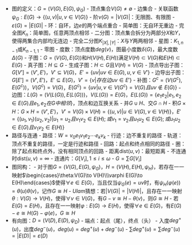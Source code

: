 - 图的定义：$G=(V(G),E(G),\psi_G)$
		- 顶点集合$V(G)\neq\emptyset$
		- 边集合
		- 关联函数$\psi_G:E(G)\rightarrow\{(u,v)|u,v\in V(G)\}$
		- 阶$\nu(G)=|V(G)|$：无限图、有限图
		- $\varepsilon(G)=|E(G)|$
		- 环：自环，边$e$的两个端点重合
		- 简单图：无自环无重边
		- 完全图$K_n$：简单图，任意两顶点相邻
		- 二分图：顶点集合拆分为两部分$X$和$Y$，使得两集合内部均无连边
				- 完全二分图$K_{|X|,|Y|}$：$X$与$Y$两两相邻
		- 星图：$K_{1,n-1}$或$K_{n-1,1}$
		- 零图
		- 度数：顶点度数$deg(v)$，图最小度数$\delta(G)$，最大度数$\Delta(G)$
		- 子图：$G=(V(G),E(G))$和$H(V(H),E(H))$满足$V(H)\subset V(G)$和$E(H)\subset E(G)$
				- 真子图：$H\subseteq G$
				- 生成子图：$H\subset G$且$V(H)=V(G)$
				- 顶点导出子图：$G[V']=(V',E')$，$V'\subseteq V(G)$，$E'=\{uv|uv\in E(G),u,v\in V'\}$
				- 边导出子图：$G[E']=(V',E')$，$E'\subseteq E(G)$，$V'=\{v|存在边uv\in E'\}$
		- 补图：$G^c=(V(G^c),E(G^c))$，$V(G^c)=V(G)$，$E(G^c)=\{uv|u,v\in V(G^c)=V(G)且uv\not\in E(G)\}$
		- 边图：$L(G)=(V(L(G)),E(L(G)))$，$V(L(G))=E(G)$，$E(L(G))=\{e_1e_2|e_1,e_2\in E(G)且e_1,e_2在G中相邻\}$，顶点和边互换关系
		- 并$G\cup H$、交$G\cap H$
		- 积$G\times H$：$G\times H=(V',E')$，$V'=V(G)\times V(H)=\{(u,v)|u\in V(G),v\in V(H)\}$，$E'=\{(u_1,v_1)(u_2,v_2)|u_1=u_2且v_1v_2\in E(H);或v_1=v_2且u_1u_2\in E(G);或u_1u_2\in E(G)且v_1v_2\in E(H)\}$
- 路径与连通
		- 路径：$W=v_0e_1v_1e_2\cdots e_kv_k$
		- 行迹：边不重复的路径
		- 轨道：顶点不重复的路径，一定是行迹和路径
		- 回路：起点和终点相同的路径
		- 圈：除了起点和终点外，没有相同顶点的回路
		- 距离$\text{dist}(u,v)$：最短距离
				- 不连通时$\text{dist}(u,v)=\infty$
		- 连通片：$G[V_i],1\leq i\leq\omega$
				- $G=\sum G[V_i]$
- 图同构：
		- 对于图$G=(V(G),E(G),\psi_G)$，$H=(V(H),E(H),\psi_H)$，若存在一一映射$\begin{cases}\theta:V(G)\to V(H)\\\varphi E(G)\to E(H)\end{cases}$使得$\forall e\in E(G)$，当且仅当$\psi_G(e)=uv$时，有$\psi_H(\varphi(e))=\theta(u)\theta(v)$，记作$G\cong H$
		- $Ulam$猜想：若$|V(G)|=|V(H)|$，且存在一一映射$\theta:V(G)\to V(H)$，使得$\forall v\in V(G)$，有$G-v\cong H-\theta(v)$，则$G\cong H$
		- 若$E(G)=E(H)$，且存在一一映射$\varphi:E(G)\to E(H)$，使得$\forall e\in E(G)$，有$E(G)-e\cong H(G)-\varphi(e)$，$G\cong H$
- 有向图：$D=(V(D),E(D),\psi_D)$
		- 端点：起点（尾），终点（头）
		- 入度$deg^+(u)$，出度$deg^-(u)$，$deg(u)=deg^+(u)+deg^-(u)$
				- $\sum deg^+(u)=\sum deg^-(u)=|E(D)|=\varepsilon(D)$